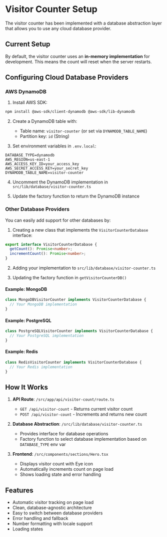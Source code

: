 # Visitor Counter Setup

The visitor counter has been implemented with a database abstraction layer that allows you to use any cloud database provider.

## Current Setup

By default, the visitor counter uses an **in-memory implementation** for development. This means the count will reset when the server restarts.

## Configuring Cloud Database Providers

### AWS DynamoDB

1. Install AWS SDK:
```bash
npm install @aws-sdk/client-dynamodb @aws-sdk/lib-dynamodb
```

2. Create a DynamoDB table with:
   - Table name: `visitor-counter` (or set via `DYNAMODB_TABLE_NAME`)
   - Partition key: `id` (String)

3. Set environment variables in `.env.local`:
```env
DATABASE_TYPE=dynamodb
AWS_REGION=us-east-1
AWS_ACCESS_KEY_ID=your_access_key
AWS_SECRET_ACCESS_KEY=your_secret_key
DYNAMODB_TABLE_NAME=visitor-counter
```

4. Uncomment the DynamoDB implementation in `src/lib/database/visitor-counter.ts`

5. Update the factory function to return the DynamoDB instance

### Other Database Providers

You can easily add support for other databases by:

1. Creating a new class that implements the `VisitorCounterDatabase` interface:
```typescript
export interface VisitorCounterDatabase {
  getCount(): Promise<number>;
  incrementCount(): Promise<number>;
}
```

2. Adding your implementation to `src/lib/database/visitor-counter.ts`

3. Updating the factory function in `getVisitorCounterDB()`

#### Example: MongoDB
```typescript
class MongoDBVisitorCounter implements VisitorCounterDatabase {
  // Your MongoDB implementation
}
```

#### Example: PostgreSQL
```typescript
class PostgreSQLVisitorCounter implements VisitorCounterDatabase {
  // Your PostgreSQL implementation
}
```

#### Example: Redis
```typescript
class RedisVisitorCounter implements VisitorCounterDatabase {
  // Your Redis implementation
}
```

## How It Works

1. **API Route**: `/src/app/api/visitor-count/route.ts`
   - `GET /api/visitor-count` - Returns current visitor count
   - `POST /api/visitor-count` - Increments and returns new count

2. **Database Abstraction**: `/src/lib/database/visitor-counter.ts`
   - Provides interface for database operations
   - Factory function to select database implementation based on `DATABASE_TYPE` env var

3. **Frontend**: `/src/components/sections/Hero.tsx`
   - Displays visitor count with Eye icon
   - Automatically increments count on page load
   - Shows loading state and error handling

## Features

- Automatic visitor tracking on page load
- Clean, database-agnostic architecture
- Easy to switch between database providers
- Error handling and fallback
- Number formatting with locale support
- Loading states
